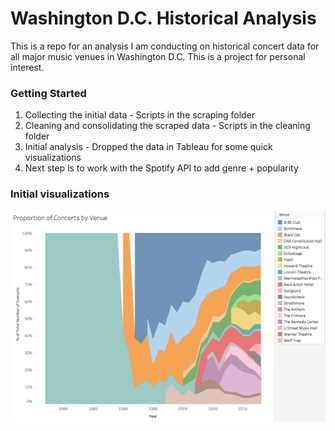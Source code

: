 # Washington D.C. Historical Analysis

This is a repo for an analysis I am conducting on historical concert data for all major music venues in Washington D.C. This is a project for personal interest.

### Getting Started

1. Collecting the initial data - Scripts in the scraping folder
2. Cleaning and consolidating the scraped data - Scripts in the cleaning folder
3. Initial analysis - Dropped the data in Tableau for some quick visualizations
4. Next step is to work with the Spotify API to add genre + popularity

### Initial visualizations

![Alt text](/visualizations/area-chart.png?raw=true "Optional Title")
